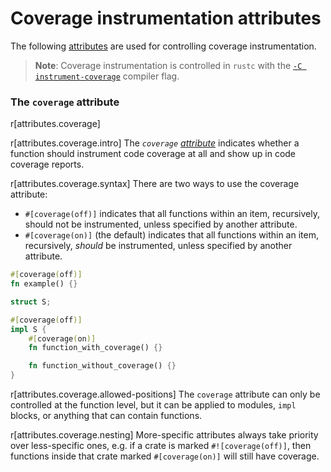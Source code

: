 # Coverage instrumentation attributes

The following [attributes] are used for controlling coverage instrumentation.

> **Note**: Coverage instrumentation is controlled in `rustc` with the [`-C instrument-coverage`] compiler flag.

[`-C instrument-coverage`]: ../../rustc/instrument-coverage.html

### The `coverage` attribute

r[attributes.coverage]

r[attributes.coverage.intro]
The *`coverage` [attribute]* indicates whether a function should instrument code coverage at all and show up in code coverage reports.

r[attributes.coverage.syntax]
There are two ways to use the coverage attribute:

* `#[coverage(off)]` indicates that all functions within an item, recursively, should not be instrumented, unless specified by another attribute.
* `#[coverage(on)]` (the default) indicates that all functions within an item, recursively, *should* be instrumented, unless specified by another attribute.

```rust
#[coverage(off)]
fn example() {}

struct S;

#[coverage(off)]
impl S {
    #[coverage(on)]
    fn function_with_coverage() {}

    fn function_without_coverage() {}
}
```

r[attributes.coverage.allowed-positions]
The `coverage` attribute can only be controlled at the function level, but it can be applied to modules, `impl` blocks, or anything that can contain functions.

r[attributes.coverage.nesting]
More-specific attributes always take priority over less-specific ones, e.g. if a crate is marked `#![coverage(off)]`, then functions inside that crate marked `#[coverage(on)]` will still have coverage.

[attribute]: ../attributes.md
[attributes]: ../attributes.md
